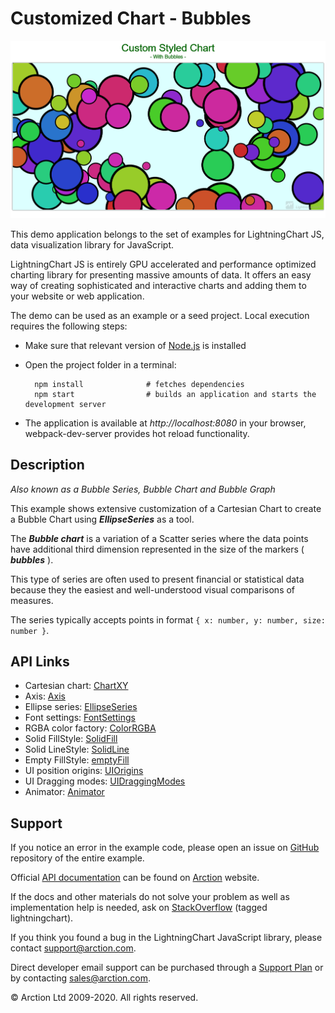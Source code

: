 # Customized Chart - Bubbles

![Customized Chart - Bubbles](custom.png)

This demo application belongs to the set of examples for LightningChart JS, data visualization library for JavaScript.

LightningChart JS is entirely GPU accelerated and performance optimized charting library for presenting massive amounts of data. It offers an easy way of creating sophisticated and interactive charts and adding them to your website or web application.

The demo can be used as an example or a seed project. Local execution requires the following steps:

- Make sure that relevant version of [Node.js](https://nodejs.org/en/download/) is installed
- Open the project folder in a terminal:

        npm install              # fetches dependencies
        npm start                # builds an application and starts the development server

- The application is available at *http://localhost:8080* in your browser, webpack-dev-server provides hot reload functionality.


## Description

*Also known as a Bubble Series, Bubble Chart and Bubble Graph*

This example shows extensive customization of a Cartesian Chart to create a Bubble Chart using ***EllipseSeries*** as a tool.

The ***Bubble chart*** is a variation of a Scatter series where the data points have additional third dimension represented in the size of the markers ( ***bubbles*** ).

This type of series are often used to present financial or statistical data because they the easiest and well-understood visual comparisons of measures.

The series typically accepts points in format `{ x: number, y: number, size: number }`.


## API Links

* Cartesian chart: [ChartXY]
* Axis: [Axis]
* Ellipse series: [EllipseSeries]
* Font settings: [FontSettings]
* RGBA color factory: [ColorRGBA]
* Solid FillStyle: [SolidFill]
* Solid LineStyle: [SolidLine]
* Empty FillStyle: [emptyFill]
* UI position origins: [UIOrigins]
* UI Dragging modes: [UIDraggingModes]
* Animator: [Animator]


## Support

If you notice an error in the example code, please open an issue on [GitHub][0] repository of the entire example.

Official [API documentation][1] can be found on [Arction][2] website.

If the docs and other materials do not solve your problem as well as implementation help is needed, ask on [StackOverflow][3] (tagged lightningchart).

If you think you found a bug in the LightningChart JavaScript library, please contact support@arction.com.

Direct developer email support can be purchased through a [Support Plan][4] or by contacting sales@arction.com.

[0]: https://github.com/Arction/
[1]: https://www.arction.com/lightningchart-js-api-documentation/
[2]: https://www.arction.com
[3]: https://stackoverflow.com/questions/tagged/lightningchart
[4]: https://www.arction.com/support-services/

© Arction Ltd 2009-2020. All rights reserved.


[ChartXY]: https://www.arction.com/lightningchart-js-api-documentation/v1.2.0/classes/chartxy.html
[Axis]: https://www.arction.com/lightningchart-js-api-documentation/v1.2.0/classes/axis.html
[EllipseSeries]: https://www.arction.com/lightningchart-js-api-documentation/v1.2.0/classes/ellipseseries.html
[FontSettings]: https://www.arction.com/lightningchart-js-api-documentation/v1.2.0/classes/fontsettings.html
[ColorRGBA]: https://www.arction.com/lightningchart-js-api-documentation/v1.2.0/globals.html#colorrgba
[SolidFill]: https://www.arction.com/lightningchart-js-api-documentation/v1.2.0/classes/solidfill.html
[SolidLine]: https://www.arction.com/lightningchart-js-api-documentation/v1.2.0/classes/solidline.html
[emptyFill]: https://www.arction.com/lightningchart-js-api-documentation/v1.2.0/globals.html#emptyfill
[UIOrigins]: https://www.arction.com/lightningchart-js-api-documentation/v1.2.0/globals.html#uiorigins
[UIDraggingModes]: https://www.arction.com/lightningchart-js-api-documentation/v1.2.0/enums/uidraggingmodes.html
[Animator]: https://www.arction.com/lightningchart-js-api-documentation/v1.2.0/globals.html#animator

